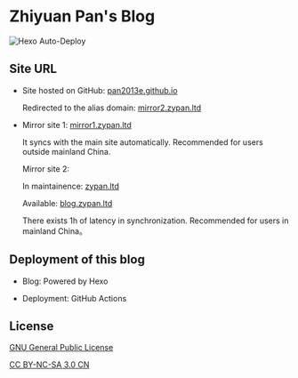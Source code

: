 # Zhiyuan Pan's Blog

![Hexo Auto-Deploy](https://github.com/pan2013e/pan2013e.github.io/workflows/Hexo%20Auto-Deploy/badge.svg)

## Site URL
* Site hosted on GitHub: [pan2013e.github.io](https://pan2013e.github.io)

  Redirected to the alias domain: [mirror2.zypan.ltd](https://mirror2.zypan.ltd)
  
* Mirror site 1: [mirror1.zypan.ltd](https://mirror1.zypan.ltd)

  It syncs with the main site automatically. Recommended for users outside mainland China.
  
  Mirror site 2: 
  
  In maintainence: [zypan.ltd](https://zypan.ltd)
  
  Available: [blog.zypan.ltd](https://blog.zypan.ltd)
  
  There exists 1h of latency in synchronization. Recommended for users in mainland China。

## Deployment of this blog
* Blog: Powered by Hexo

* Deployment: GitHub Actions
  
## License
[GNU General Public License](LICENSE)

[CC BY-NC-SA 3.0 CN](https://creativecommons.org/licenses/by-nc-sa/3.0/cn/deed.zh)

